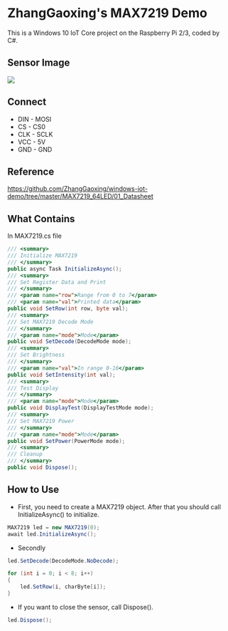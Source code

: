 # ZhangGaoxing's MAX7219 Demo
This is a Windows 10 IoT Core project on the Raspberry Pi 2/3, coded by C#.

## Sensor Image
![](https://raw.githubusercontent.com/ZhangGaoxing/windows-iot-demo/master/MAX7219_64LED/02_Image/sensor.jpg)

## Connect
* DIN - MOSI
* CS - CS0
* CLK - SCLK
* VCC - 5V
* GND - GND

## Reference
https://github.com/ZhangGaoxing/windows-iot-demo/tree/master/MAX7219_64LED/01_Datasheet

## What Contains
In MAX7219.cs file
```C#
/// <summary>
/// Initialize MAX7219
/// </summary>
public async Task InitializeAsync();
/// <summary>
/// Set Register Data and Print
/// </summary>
/// <param name="row">Range from 0 to 7</param>
/// <param name="val">Printed data</param>
public void SetRow(int row, byte val);
/// <summary>
/// Set MAX7219 Decode Mode
/// </summary>
/// <param name="mode">Mode</param>
public void SetDecode(DecodeMode mode);
/// <summary>
/// Set Brightness
/// </summary>
/// <param name="val">In range 0-16</param>
public void SetIntensity(int val);
/// <summary>
/// Test Display
/// </summary>
/// <param name="mode">Mode</param>
public void DisplayTest(DisplayTestMode mode);
/// <summary>
/// Set MAX7219 Power
/// </summary>
/// <param name="mode">Mode</param>
public void SetPower(PowerMode mode);
/// <summary>
/// Cleanup
/// </summary>
public void Dispose();
```

## How to Use
* First, you need to create a MAX7219 object. After that you should call InitializeAsync() to initialize.
```C#
MAX7219 led = new MAX7219(0);
await led.InitializeAsync();
```
* Secondly
```C#
led.SetDecode(DecodeMode.NoDecode);

for (int i = 0; i < 8; i++)
{
    led.SetRow(i, charByte[i]);
}
```
* If you want to close the sensor, call Dispose().
```C#
led.Dispose();
```
